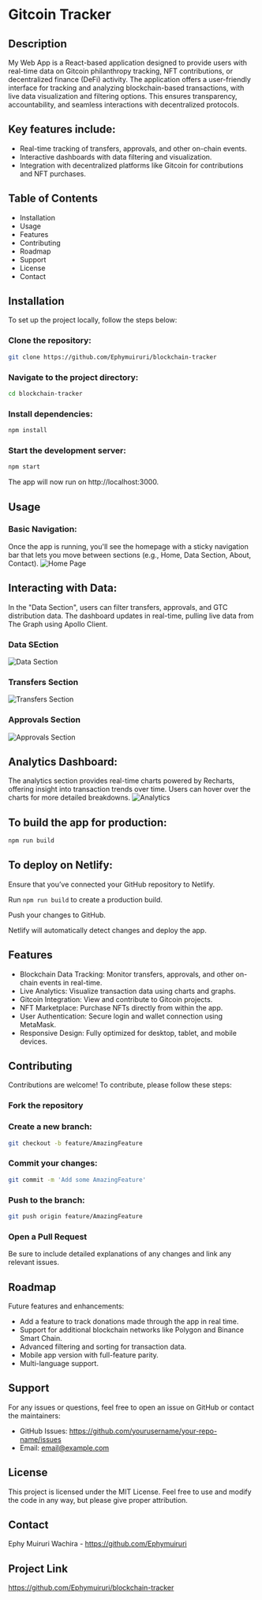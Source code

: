 
# Gitcoin Tracker

## Description

My Web App is a React-based application designed to provide users with real-time data on Gitcoin philanthropy tracking, NFT contributions, or decentralized finance (DeFi) activity. The application offers a user-friendly interface for tracking and analyzing blockchain-based transactions, with live data visualization and filtering options. This ensures transparency, accountability, and seamless interactions with decentralized protocols.

## Key features include:

- Real-time tracking of transfers, approvals, and other on-chain events.
- Interactive dashboards with data filtering and visualization.
- Integration with decentralized platforms like Gitcoin for contributions and NFT purchases.

## Table of Contents

- Installation
- Usage
- Features
- Contributing
- Roadmap
- Support
- License
- Contact

## Installation

To set up the project locally, follow the steps below:

### Clone the repository:

```bash
git clone https://github.com/Ephymuiruri/blockchain-tracker
```

### Navigate to the project directory:

```bash
cd blockchain-tracker
```

### Install dependencies:

```bash
npm install
```

### Start the development server:

```bash
npm start
```

The app will now run on http://localhost:3000.

## Usage

### Basic Navigation:
Once the app is running, you'll see the homepage with a sticky navigation bar that lets you move between sections (e.g., Home, Data Section, About, Contact).
![Home Page](./Home.png)

## Interacting with Data:
 In the "Data Section", users can filter transfers, approvals, and GTC distribution data. The dashboard updates in real-time, pulling live data from The Graph using Apollo Client.
 ### Data SEction
 ![Data Section](./Data.png)
 ### Transfers Section
 ![Transfers Section](./Transfers.png)
 ### Approvals Section
 ![Approvals Section](./Approvals.png)

## Analytics Dashboard:
 The analytics section provides real-time charts powered by Recharts, offering insight into transaction trends over time. Users can hover over the charts for more detailed breakdowns.
 ![Analytics](./Analytics.png)

## To build the app for production:

```bash
npm run build
```

## To deploy on Netlify:

Ensure that you’ve connected your GitHub repository to Netlify.

Run `npm run build` to create a production build.

Push your changes to GitHub.

Netlify will automatically detect changes and deploy the app.

## Features

- Blockchain Data Tracking: Monitor transfers, approvals, and other on-chain events in real-time.
- Live Analytics: Visualize transaction data using charts and graphs.
- Gitcoin Integration: View and contribute to Gitcoin projects.
- NFT Marketplace: Purchase NFTs directly from within the app.
- User Authentication: Secure login and wallet connection using MetaMask.
- Responsive Design: Fully optimized for desktop, tablet, and mobile devices.

## Contributing

Contributions are welcome! To contribute, please follow these steps:

### Fork the repository

### Create a new branch:

```bash
git checkout -b feature/AmazingFeature
```

### Commit your changes:

```bash
git commit -m 'Add some AmazingFeature'
```

### Push to the branch:

```bash
git push origin feature/AmazingFeature
```

### Open a Pull Request

Be sure to include detailed explanations of any changes and link any relevant issues.

## Roadmap

Future features and enhancements:

- Add a feature to track donations made through the app in real time.
- Support for additional blockchain networks like Polygon and Binance Smart Chain.
- Advanced filtering and sorting for transaction data.
- Mobile app version with full-feature parity.
- Multi-language support.

## Support

For any issues or questions, feel free to open an issue on GitHub or contact the maintainers:

- GitHub Issues: https://github.com/yourusername/your-repo-name/issues
- Email: email@example.com

## License

This project is licensed under the MIT License. Feel free to use and modify the code in any way, but please give proper attribution.

## Contact

Ephy Muiruri Wachira - https://github.com/Ephymuiruri

## Project Link

https://github.com/Ephymuiruri/blockchain-tracker